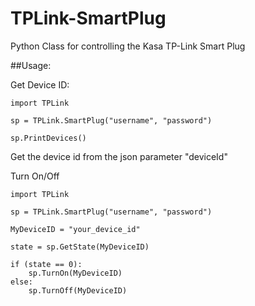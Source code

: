 # TPLink-SmartPlug
Python Class for controlling the Kasa TP-Link Smart Plug


##Usage:

Get Device ID:

```
import TPLink

sp = TPLink.SmartPlug("username", "password")

sp.PrintDevices()
```

Get the device id from the json parameter "deviceId"


Turn On/Off

```
import TPLink

sp = TPLink.SmartPlug("username", "password")

MyDeviceID = "your_device_id"

state = sp.GetState(MyDeviceID)

if (state == 0):
    sp.TurnOn(MyDeviceID)
else:
    sp.TurnOff(MyDeviceID)
```
